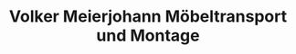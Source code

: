 ---
title: "Volker Meierjohann Möbeltransport und Montage"
url: /kalletal/volker-meierjohann-moebeltransport-und-montage/
shop: Möbel
---